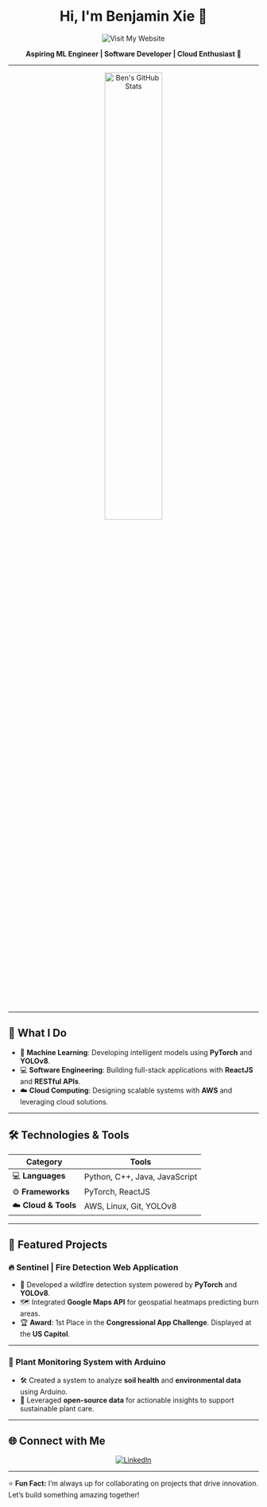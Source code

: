 <h1 align="center">Hi, I'm Benjamin Xie 👋</h1>  

<p align="center">
    <a href="https://www.ben-xie.com" style="text-decoration: none;">
        <img src="https://img.shields.io/badge/Visit%20My%20Portfolio-%230A66C2?style=flat-square&logo=Google%20Chrome&logoColor=white" alt="Visit My Website">
    </a>
</p>

<p align="center">
    <strong>Aspiring ML Engineer | Software Developer | Cloud Enthusiast 🚀</strong>
</p>

---

<!-- GitHub Stats -->
<p align="center">
    <img src="https://ben-stats-benjaminxie1s-projects.vercel.app/api?username=benjaminxie1&show_icons=true&theme=radical" alt="Ben's GitHub Stats" width="48%">
</p>

---

## 🚀 What I Do  

- 🤖 **Machine Learning**: Developing intelligent models using **PyTorch** and **YOLOv8**.  
- 💻 **Software Engineering**: Building full-stack applications with **ReactJS** and **RESTful APIs**.  
- ☁️ **Cloud Computing**: Designing scalable systems with **AWS** and leveraging cloud solutions.  

---

## 🛠️ Technologies & Tools  

| **Category**         | **Tools**                          |
|-----------------------|------------------------------------|
| 💻 **Languages**      | Python, C++, Java, JavaScript      |
| ⚙️ **Frameworks**     | PyTorch, ReactJS                   |
| ☁️ **Cloud & Tools**  | AWS, Linux, Git, YOLOv8            |

---

## 🌟 Featured Projects  

### 🔥 **Sentinel | Fire Detection Web Application**  

- 🚒 Developed a wildfire detection system powered by **PyTorch** and **YOLOv8**.  
- 🗺️ Integrated **Google Maps API** for geospatial heatmaps predicting burn areas.  
- 🏆 **Award**: 1st Place in the **Congressional App Challenge**. Displayed at the **US Capitol**.  

---

### 🌿 **Plant Monitoring System with Arduino**  

- 🛠️ Created a system to analyze **soil health** and **environmental data** using Arduino.  
- 🌱 Leveraged **open-source data** for actionable insights to support sustainable plant care.  

---

## 🌐 Connect with Me  

<p align="center">
    <a href="https://www.linkedin.com/in/benjamin-xie-997a48249/">
        <img src="https://img.shields.io/badge/LinkedIn-Connect%20with%20Me-%230A66C2?style=for-the-badge&logo=linkedin&logoColor=white" alt="LinkedIn">
    </a>
</p>

---

⭐ **Fun Fact:** I’m always up for collaborating on projects that drive innovation. Let’s build something amazing together! 
